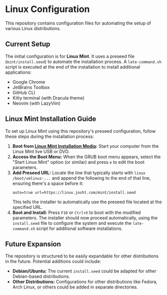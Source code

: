 # Linux Configuration

This repository contains configuration files for automating the setup of various Linux distributions.

## Current Setup

The initial configuration is for **Linux Mint**. It uses a preseed file (`mint/install.seed`) to automate the installation process. A `late-command.sh` script is executed at the end of the installation to install additional applications:

- Google Chrome
- JetBrains Toolbox
- GitHub CLI
- Kitty terminal (with Dracula theme)
- Neovim (with LazyVim)

## Linux Mint Installation Guide

To set up Linux Mint using this repository's preseed configuration, follow these steps during the installation process:

1.  **Boot from [Linux Mint Installation Media](https://linuxmint.com/documentation/how_to_install.php):** Start your computer from the Linux Mint live USB or DVD.
2.  **Access the Boot Menu:** When the GRUB boot menu appears, select the "Start Linux Mint" option (or similar) and press `e` to edit the boot parameters.
3.  **Add Preseed URL:** Locate the line that typically starts with `linux /boot/vmlinuz-...` and append the following to the end of that line, ensuring there's a space before it:
    ```
    auto=true url=https://linux.josht.com/mint/install.seed
    ```
    This tells the installer to automatically use the preseed file located at the specified URL.
4.  **Boot and Install:** Press `F10` or `Ctrl+X` to boot with the modified parameters. The installer should now proceed automatically, using the `install.seed` file to configure the system and execute the `late-command.sh` script for additional software installations.

## Future Expansion

The repository is structured to be easily expandable for other distributions in the future. Potential additions could include:

- **Debian/Ubuntu:** The current `install.seed` could be adapted for other Debian-based distributions.
- **Other Distributions:** Configurations for other distributions like Fedora, Arch Linux, or others could be added in separate directories.
